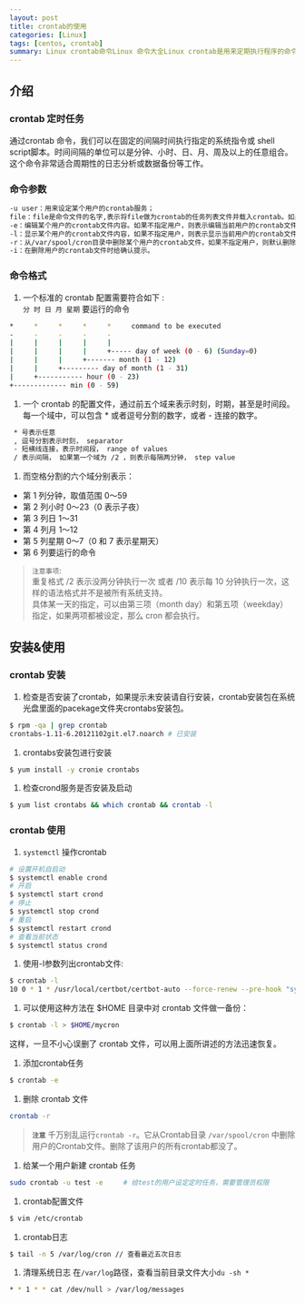 ```yaml
---
layout: post
title: crontab的使用
categories: [Linux]
tags: [centos, crontab]
summary: Linux crontab命令Linux 命令大全Linux crontab是用来定期执行程序的命令。当安装完成操作系统之后，默认便会启动此任务调度命令。
---
```


## 介绍

### crontab 定时任务
通过crontab 命令，我们可以在固定的间隔时间执行指定的系统指令或 shell script脚本。时间间隔的单位可以是分钟、小时、日、月、周及以上的任意组合。这个命令非常适合周期性的日志分析或数据备份等工作。

### 命令参数
```sh
-u user：用来设定某个用户的crontab服务；
file：file是命令文件的名字,表示将file做为crontab的任务列表文件并载入crontab。如果在命令行中没有指定这个文件，crontab命令将接受标准输入（键盘）上键入的命令，并将它们载入crontab。
-e：编辑某个用户的crontab文件内容。如果不指定用户，则表示编辑当前用户的crontab文件。
-l：显示某个用户的crontab文件内容，如果不指定用户，则表示显示当前用户的crontab文件内容。
-r：从/var/spool/cron目录中删除某个用户的crontab文件，如果不指定用户，则默认删除当前用户的crontab文件。
-i：在删除用户的crontab文件时给确认提示。
```

### 命令格式
1. 一个标准的 crontab 配置需要符合如下 :  
`分 时 日 月 星期` 要运行的命令
```sh
*     *     *     *     *     command to be executed
-     -     -     -     -
|     |     |     |     |
|     |     |     |     +----- day of week (0 - 6) (Sunday=0)
|     |     |     +------- month (1 - 12)
|     |     +--------- day of month (1 - 31)
|     +----------- hour (0 - 23)
+------------- min (0 - 59)
```
1. 一个 crontab 的配置文件，通过前五个域来表示时刻，时期，甚至是时间段。每一个域中，可以包含 * 或者逗号分割的数字，或者 - 连接的数字。
```sh
 * 号表示任意
 , 逗号分割表示时刻， separator
 - 短横线连接，表示时间段， range of values
 / 表示间隔， 如果第一个域为 /2 ，则表示每隔两分钟， step value  
```
1. 而空格分割的六个域分别表示：
- 第 1 列分钟，取值范围 0～59
- 第 2 列小时 0～23（0 表示子夜）
- 第 3 列日 1～31
- 第 4 列月 1～12
- 第 5 列星期 0～7（0 和 7 表示星期天）
- 第 6 列要运行的命令  

> `注意事项`:  
> 重复格式 /2 表示没两分钟执行一次 或者 /10 表示每 10 分钟执行一次，这样的语法格式并不是被所有系统支持。  
> 具体某一天的指定，可以由第三项（month day）和第五项（weekday）指定，如果两项都被设定，那么 cron 都会执行。  

## 安装&使用

### crontab 安装 
1. 检查是否安装了crontab，如果提示未安装请自行安装，crontab安装包在系统光盘里面的pacekage文件夹crontabs安装包。
```sh
$ rpm -qa | grep crontab
crontabs-1.11-6.20121102git.el7.noarch # 已安装
```

1. crontabs安装包进行安装
```sh
$ yum install -y cronie crontabs
```

1. 检查crond服务是否安装及启动
```sh
$ yum list crontabs && which crontab && crontab -l
```

### crontab 使用
1. `systemctl` 操作crontab
```sh
# 设置开机自启动
$ systemctl enable crond 
# 开启
$ systemctl start crond 
# 停止
$ systemctl stop crond
# 重启
$ systemctl restart crond
# 查看当前状态
$ systemctl status crond 
```

1. 使用-l参数列出crontab文件:
```sh
$ crontab -l
10 0 * 1 * /usr/local/certbot/certbot-auto --force-renew --pre-hook "systemctl stop nginx" --post-hook "systemctl start nginx"
```

1. 可以使用这种方法在 $HOME 目录中对 crontab 文件做一备份：
```sh
$ crontab -l > $HOME/mycron
```
这样，一旦不小心误删了 crontab 文件，可以用上面所讲述的方法迅速恢复。

1. 添加crontab任务
```sh
$ crontab -e
```

1. 删除 crontab 文件
```sh
crontab -r
```
> **`注意`** 千万别乱运行`crontab -r`。它从Crontab目录 `/var/spool/cron` 中删除用户的Crontab文件。删除了该用户的所有crontab都没了。

1. 给某一个用户新建 crontab 任务 
```sh
sudo crontab -u test -e     # 给test的用户设定定时任务，需要管理员权限
```

1. crontab配置文件
```sh
$ vim /etc/crontab
```

1. crontab日志
```sh
$ tail -n 5 /var/log/cron // 查看最近五次日志
```

1. 清理系统日志
在`/var/log`路径，查看当前目录文件大小`du -sh *`
```sh
* * 1 * * cat /dev/null > /var/log/messages
```